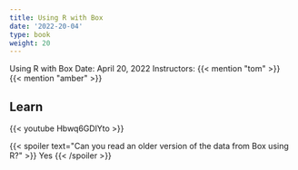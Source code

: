 ```yaml
---
title: Using R with Box
date: '2022-20-04'
type: book
weight: 20
---
```


Using R with Box
Date: April 20, 2022 
Instructors: 
{{< mention "tom" >}}
<br>
{{< mention "amber" >}}
<br>

<!--more-->

## Learn

{{< youtube Hbwq6GDlYto >}}



{{< spoiler text="Can you read an older version of the data from Box using R?" >}}
Yes
{{< /spoiler >}}
